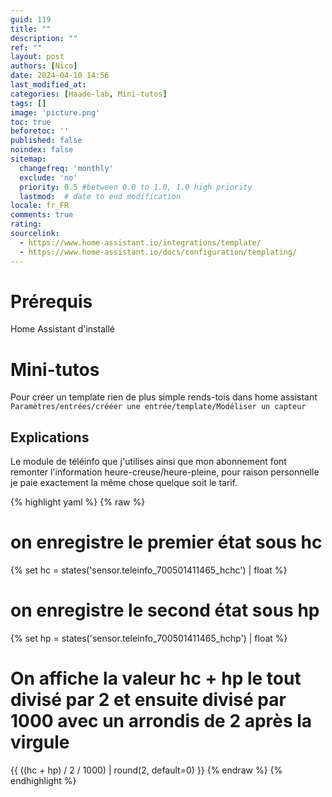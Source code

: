 ```yaml
---
guid: 119
title: ""
description: ""
ref: ""
layout: post
authors: [Nico]
date: 2024-04-10 14:56
last_modified_at: 
categories: [Haade-lab, Mini-tutos]
tags: []
image: 'picture.png'
toc: true
beforetoc: ''
published: false
noindex: false
sitemap:
  changefreq: 'monthly'
  exclude: 'no'
  priority: 0.5 #between 0.0 to 1.0, 1.0 high priority
  lastmod:  # date to end modification
locale: fr_FR
comments: true
rating:  
sourcelink:
  - https://www.home-assistant.io/integrations/template/
  - https://www.home-assistant.io/docs/configuration/templating/
---
```


# Prérequis

Home Assistant d'installé

# Mini-tutos

Pour créer un template rien de plus simple rends-tois dans home assistant 
```Paramètres/entrées/crééer une entrée/template/Modéliser un capteur```

## Explications

Le module de téléinfo que j'utilises ainsi que mon abonnement font remonter l'information heure-creuse/heure-pleine, pour raison personnelle je paie exactement la même chose quelque soit le tarif.


{% highlight yaml %}
{% raw %}
# on enregistre le premier état sous hc
{% set hc = states('sensor.teleinfo_700501411465_hchc') | float %}
# on enregistre le second état sous hp
{% set hp = states('sensor.teleinfo_700501411465_hchp') | float %}
# On affiche la valeur hc + hp le tout divisé par 2 et ensuite divisé par 1000 avec un arrondis de 2 après la virgule
{{ ((hc + hp) / 2 / 1000) | round(2, default=0) }}
{% endraw %}
{% endhighlight %}
